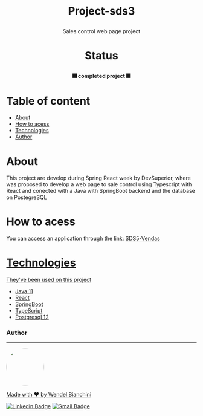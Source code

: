 # <p align="center">Project-sds3

<p align="center">Sales control web page project</p>

# <p align="center">Status</p>

<h4 align="center"> 
🎆 completed project  🎆
</h4>


Table of content
=================
<!--ts-->
   * [About](#About)
   * [How to acess](#How-to-acess)
   * [Technologies](#Technologies)
   * [Author](#Author)
<!--te-->

# About

This project are develop during Spring React week by DevSuperior, where was proposed to develop a web page to sale control using Typescript with React and
conected with a Java with SpringBoot backend and the database on PostegreSQL

# How to acess

You can access an application through the link: <a href="https://dsvendas-wendel.netlify.app"> SDS5-Vendas

# Technologies

They've been used on this project

- [Java 11](https://www.oracle.com/java/technologies/)
- [React](https://pt-br.reactjs.org/)
- [SpringBoot](https://spring.io/projects/spring-boot)
- [TypeScript](https://www.typescriptlang.org)
- [Postgresql 12](https://www.postgresql.org)

### Author
---

<a href="https://www.linkedin.com/in/wendelbianchini/">
 <img style="border-radius: 50%;" src="https://avatars.githubusercontent.com/Wendel-Bianchini" width="100px;" alt=""/>
 <br />


Made with ❤️ by Wendel Bianchini

[![Linkedin Badge](https://img.shields.io/badge/-WendelBianchini-blue?style=flat-square&logo=Linkedin&logoColor=white&link=https://www.linkedin.com/in/wendelbianchini/)](https://www.linkedin.com/in/wendelbianchini/) 
[![Gmail Badge](https://img.shields.io/badge/-wendelbianchini@gmail.com-c14438?style=flat-square&logo=Gmail&logoColor=white&link=mailto:wendelbianchini@gmail.com)](mailto:wendelbianchini@gmail.com)
